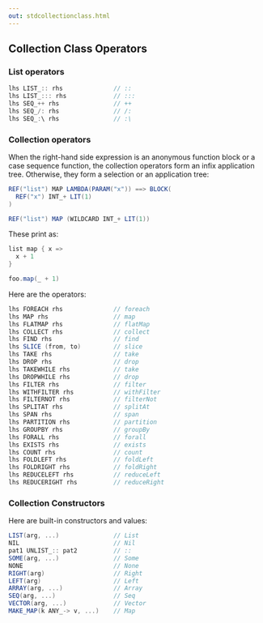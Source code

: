 ```yaml
---
out: stdcollectionclass.html
---
```


Collection Class Operators
--------------------------

### List operators

```scala
lhs LIST_:: rhs              // ::
lhs LIST_::: rhs             // :::
lhs SEQ_++ rhs               // ++
lhs SEQ_/: rhs               // /:
lhs SEQ_:\ rhs               // :\
```

### Collection operators

When the right-hand side expression is an anonymous function block or a case sequence function, the collection operators form an infix application tree. Otherwise, they form a selection or an application tree:

```scala
REF("list") MAP LAMBDA(PARAM("x")) ==> BLOCK(
  REF("x") INT_+ LIT(1)
)

REF("list") MAP (WILDCARD INT_+ LIT(1))
```

These print as:

```scala
list map { x =>
  x + 1
}

foo.map(_ + 1)
```

Here are the operators:

```scala
lhs FOREACH rhs              // foreach
lhs MAP rhs                  // map
lhs FLATMAP rhs              // flatMap
lhs COLLECT rhs              // collect
lhs FIND rhs                 // find
lhs SLICE (from, to)         // slice
lhs TAKE rhs                 // take
lhs DROP rhs                 // drop
lhs TAKEWHILE rhs            // take
lhs DROPWHILE rhs            // drop
lhs FILTER rhs               // filter
lhs WITHFILTER rhs           // withFilter
lhs FILTERNOT rhs            // filterNot
lhs SPLITAT rhs              // splitAt
lhs SPAN rhs                 // span
lhs PARTITION rhs            // partition
lhs GROUPBY rhs              // groupBy
lhs FORALL rhs               // forall
lhs EXISTS rhs               // exists
lhs COUNT rhs                // count
lhs FOLDLEFT rhs             // foldLeft
lhs FOLDRIGHT rhs            // foldRight
lhs REDUCELEFT rhs           // reduceLeft
lhs REDUCERIGHT rhs          // reduceRight
```

### Collection Constructors

Here are built-in constructors and values:

```scala
LIST(arg, ...)               // List
NIL                          // Nil
pat1 UNLIST_:: pat2          // ::
SOME(arg, ...)               // Some
NONE                         // None
RIGHT(arg)                   // Right
LEFT(arg)                    // Left
ARRAY(arg, ...)              // Array
SEQ(arg, ...)                // Seq
VECTOR(arg, ...)             // Vector
MAKE_MAP(k ANY_-> v, ...)    // Map
```
